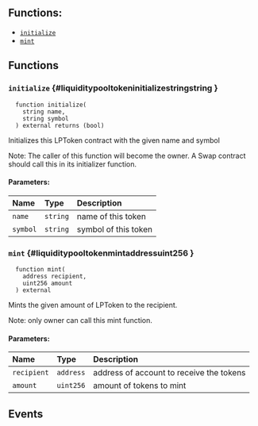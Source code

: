 


## Functions:
- [`initialize`](#liquiditypooltokeninitializestringstring)
- [`mint`](#liquiditypooltokenmintaddressuint256)



## Functions

### `initialize` {#liquiditypooltokeninitializestringstring }

```solidity
  function initialize(
    string name,
    string symbol
  ) external returns (bool)
```

Initializes this LPToken contract with the given name and symbol

Note: The caller of this function will become the owner. A Swap contract should call this in its initializer function. 
#### Parameters:

| Name | Type | Description                                                          |
| :--- | :--- | :------------------------------------------------------------------- |
|`name` | `string` | name of this token |
|`symbol` | `string` | symbol of this token|


### `mint` {#liquiditypooltokenmintaddressuint256 }

```solidity
  function mint(
    address recipient,
    uint256 amount
  ) external
```

Mints the given amount of LPToken to the recipient.

Note: only owner can call this mint function. 
#### Parameters:

| Name | Type | Description                                                          |
| :--- | :--- | :------------------------------------------------------------------- |
|`recipient` | `address` | address of account to receive the tokens |
|`amount` | `uint256` | amount of tokens to mint|



## Events

